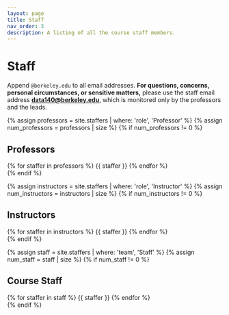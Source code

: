 ```yaml
---
layout: page
title: Staff
nav_order: 3
description: A listing of all the course staff members.
---
```


# Staff

Append `@berkeley.edu` to all email addresses. **For questions, concerns, personal circumstances, or sensitive matters,** please use the staff email address **[data140@berkeley.edu](mailto:data140@berkeley.edu)**, which is monitored only by the professors and the leads.

{% assign professors = site.staffers | where: 'role', 'Professor' %}
{% assign num_professors = professors | size %}
{% if num_professors != 0 %}
## Professors

<div class="flex">
{% for staffer in professors %}
{{ staffer }}
{% endfor %}
</div>
{% endif %}

{% assign instructors = site.staffers | where: 'role', 'Instructor' %}
{% assign num_instructors = instructors | size %}
{% if num_instructors != 0 %}
## Instructors

<div class="flex">
{% for staffer in instructors %}
{{ staffer }}
{% endfor %}
</div>
{% endif %}

{% assign staff = site.staffers | where: 'team', 'Staff' %}
{% assign num_staff = staff | size %}
{% if num_staff != 0 %}
## Course Staff

<div class="flex">
{% for staffer in staff %}
{{ staffer }}
{% endfor %}
</div>
{% endif %}

